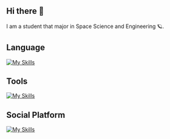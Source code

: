 ## Hi there :seedling:

I am a student that major in Space Science and Engineering :ringed_planet:.

## Language 

[![My Skills](https://skillicons.dev/icons?i=git,c,matlab,py)](https://skillicons.dev)

## Tools

[![My Skills](https://skillicons.dev/icons?i=vscode,github)](https://skillicons.dev)

## Social Platform

[![My Skills](https://skillicons.dev/icons?i=discord,instagram,twitter)](https://skillicons.dev)